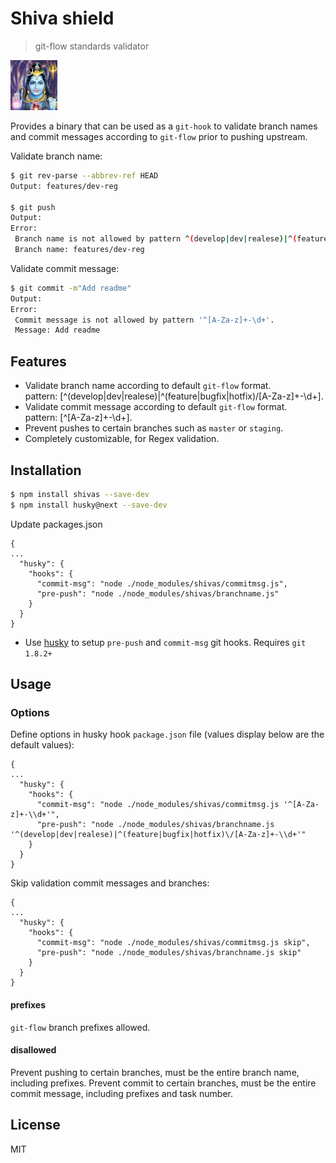 # Shiva shield
> git-flow standards validator

![](shiva.gif)

Provides a binary that can be used as a `git-hook` to validate branch names and commit messages according to `git-flow` prior to pushing upstream. 

Validate branch name:
```sh
$ git rev-parse --abbrev-ref HEAD
Output: features/dev-reg
  
$ git push
Output:
Error:
 Branch name is not allowed by pattern ^(develop|dev|realese)|^(feature|bugfix|hotfix)/[A-Za-z]+-\d+.
 Branch name: features/dev-reg
```

Validate commit message:
```sh
$ git commit -m"Add readme"
Output:
Error:
 Commit message is not allowed by pattern '^[A-Za-z]+-\d+'.
 Message: Add readme
```


## Features

- Validate branch name according to default `git-flow` format. <br>
  pattern: [^(develop|dev|realese)|^(feature|bugfix|hotfix)\/[A-Za-z]+-\\d+].
- Validate commit message according to default `git-flow` format. <br>
  pattern: [^[A-Za-z]+-\\d+].
- Prevent pushes to certain branches such as `master` or `staging`.
- Completely customizable, for Regex validation.

## Installation

```sh
$ npm install shivas --save-dev
$ npm install husky@next --save-dev
```

Update packages.json
```
{
...
  "husky": {
    "hooks": {
      "commit-msg": "node ./node_modules/shivas/commitmsg.js",
      "pre-push": "node ./node_modules/shivas/branchname.js"
    }
  }
}
```

- Use [husky](http://npm.im/husky) to setup `pre-push` and `commit-msg` git hooks. Requires `git 1.8.2+`


## Usage

### Options

Define options in husky hook `package.json` file (values display below are the default values):

```
{
...
  "husky": {
    "hooks": {
      "commit-msg": "node ./node_modules/shivas/commitmsg.js '^[A-Za-z]+-\\d+'",
      "pre-push": "node ./node_modules/shivas/branchname.js '^(develop|dev|realese)|^(feature|bugfix|hotfix)\/[A-Za-z]+-\\d+'"
    }
  }
}
```

Skip validation commit messages and branches:

```
{
...
  "husky": {
    "hooks": {
      "commit-msg": "node ./node_modules/shivas/commitmsg.js skip",
      "pre-push": "node ./node_modules/shivas/branchname.js skip"
    }
  }
}
```

#### prefixes

`git-flow` branch prefixes allowed. 

#### disallowed

Prevent pushing to certain branches, must be the entire branch name, including prefixes.
Prevent commit to certain branches, must be the entire commit message, including prefixes and task number.

## License

MIT
